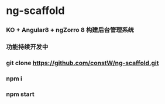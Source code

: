 # ng-scaffold
### KO + Angular8 + ngZorro 8 构建后台管理系统
### 功能持续开发中
### git clone https://github.com/constW/ng-scaffold.git
### npm i
### npm start
